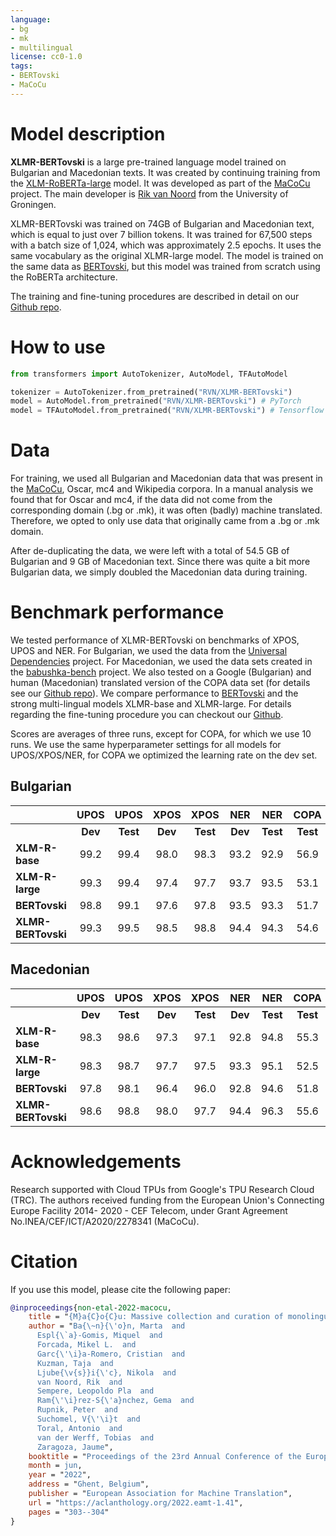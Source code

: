 ```yaml
---
language:
- bg
- mk
- multilingual
license: cc0-1.0
tags:
- BERTovski
- MaCoCu
---
```


# Model description

**XLMR-BERTovski** is a large pre-trained language model trained on Bulgarian and Macedonian texts. It was created by continuing training from the [XLM-RoBERTa-large](https://huggingface.co/xlm-roberta-large) model. It was developed as part of the [MaCoCu](https://macocu.eu/) project. The main developer is [Rik van Noord](https://www.rikvannoord.nl/) from the University of Groningen.

XLMR-BERTovski was trained on 74GB of Bulgarian and Macedonian text, which is equal to just over 7 billion tokens. It was trained for 67,500 steps with a batch size of 1,024, which was approximately 2.5 epochs. It uses the same vocabulary as the original XLMR-large model. The model is trained on the same data as [BERTovski](https://huggingface.co/RVN/BERTovski), but this model was trained from scratch using the RoBERTa architecture.

The training and fine-tuning procedures are described in detail on our [Github repo](https://github.com/macocu/LanguageModels).

# How to use

```python
from transformers import AutoTokenizer, AutoModel, TFAutoModel

tokenizer = AutoTokenizer.from_pretrained("RVN/XLMR-BERTovski")
model = AutoModel.from_pretrained("RVN/XLMR-BERTovski") # PyTorch
model = TFAutoModel.from_pretrained("RVN/XLMR-BERTovski") # Tensorflow
```

# Data

For training, we used all Bulgarian and Macedonian data that was present in the [MaCoCu](https://macocu.eu/), Oscar, mc4 and Wikipedia corpora. In a manual analysis we found that for Oscar and mc4, if the data did not come from the corresponding domain (.bg or .mk), it was often (badly) machine translated. Therefore, we opted to only use data that originally came from a .bg or .mk domain. 

After de-duplicating the data, we were left with a total of 54.5 GB of Bulgarian and 9 GB of Macedonian text. Since there was quite a bit more Bulgarian data, we simply doubled the Macedonian data during training.

# Benchmark performance

We tested performance of XLMR-BERTovski on benchmarks of XPOS, UPOS and NER. For Bulgarian, we used the data from the [Universal Dependencies](https://universaldependencies.org/) project. For Macedonian, we used the data sets created in the [babushka-bench](https://github.com/clarinsi/babushka-bench/) project. We also tested on a Google (Bulgarian) and human (Macedonian) translated version of the COPA data set (for details see our [Github repo](https://github.com/RikVN/COPA)). We compare performance to [BERTovski](https://huggingface.co/RVN/BERTovski) and the strong multi-lingual models XLMR-base and XLMR-large. For details regarding the fine-tuning procedure you can checkout our [Github](https://github.com/macocu/LanguageModels).

Scores are averages of three runs, except for COPA, for which we use 10 runs. We use the same hyperparameter settings for all models for UPOS/XPOS/NER, for COPA we optimized the learning rate on the dev set.

## Bulgarian

|                 | **UPOS** | **UPOS** | **XPOS** | **XPOS** | **NER** |  **NER** | **COPA** |
|-----------------|:--------:|:--------:|:--------:|:--------:|:-------:|:--------:|:--------:|
|                 |  **Dev** | **Test** |  **Dev** | **Test** | **Dev** | **Test** | **Test** |
| **XLM-R-base**  |   99.2   |   99.4   |   98.0   |   98.3   |   93.2  |   92.9   |   56.9   |
| **XLM-R-large** |   99.3   |   99.4   |   97.4   |   97.7   |   93.7  |   93.5   |   53.1   |
| **BERTovski**   |   98.8   |   99.1   |   97.6   |   97.8   |   93.5  |   93.3   |   51.7   |
| **XLMR-BERTovski**   |  99.3    |   99.5   |    98.5  |   98.8  |  94.4   |  94.3    | 54.6 |

## Macedonian

|                 | **UPOS** | **UPOS** | **XPOS** | **XPOS** | **NER** |  **NER** |  **COPA** |
|-----------------|:--------:|:--------:|:--------:|:--------:|:-------:|:--------:|:--------:|
|                 |  **Dev** | **Test** |  **Dev** | **Test** | **Dev** | **Test** |  **Test** |
| **XLM-R-base**  |   98.3   |   98.6   |   97.3   |   97.1   |   92.8  |   94.8   | 55.3 |
| **XLM-R-large** |   98.3   |   98.7   |   97.7   |   97.5   |   93.3  |   95.1   | 52.5 |
| **BERTovski**   |   97.8   |   98.1   |   96.4   |   96.0   |   92.8  |   94.6   | 51.8 |
| **XLMR-BERTovski**   |  98.6    | 98.8    |    98.0 |    97.7  |   94.4 |    96.3  | 55.6|

# Acknowledgements

Research supported with Cloud TPUs from Google's TPU Research Cloud (TRC). The authors received funding from the European Union's Connecting Europe Facility 2014-
2020 - CEF Telecom, under Grant Agreement No.INEA/CEF/ICT/A2020/2278341 (MaCoCu).

# Citation

If you use this model, please cite the following paper:

```bibtex
@inproceedings{non-etal-2022-macocu,
    title = "{M}a{C}o{C}u: Massive collection and curation of monolingual and bilingual data: focus on under-resourced languages",
    author = "Ba{\~n}{\'o}n, Marta  and
      Espl{\`a}-Gomis, Miquel  and
      Forcada, Mikel L.  and
      Garc{\'\i}a-Romero, Cristian  and
      Kuzman, Taja  and
      Ljube{\v{s}}i{\'c}, Nikola  and
      van Noord, Rik  and
      Sempere, Leopoldo Pla  and
      Ram{\'\i}rez-S{\'a}nchez, Gema  and
      Rupnik, Peter  and
      Suchomel, V{\'\i}t  and
      Toral, Antonio  and
      van der Werff, Tobias  and
      Zaragoza, Jaume",
    booktitle = "Proceedings of the 23rd Annual Conference of the European Association for Machine Translation",
    month = jun,
    year = "2022",
    address = "Ghent, Belgium",
    publisher = "European Association for Machine Translation",
    url = "https://aclanthology.org/2022.eamt-1.41",
    pages = "303--304"
}
```
